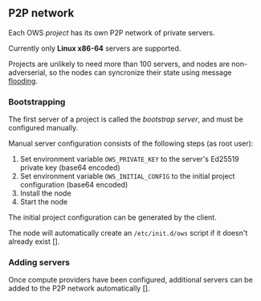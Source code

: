 ## P2P network

Each OWS *project* has its own P2P network of private servers.

Currently only **Linux x86-64** servers are supported.

Projects are unlikely to need more than 100 servers, and nodes are non-adverserial, so the nodes can syncronize their state using message [flooding](https://en.wikipedia.org/wiki/Flooding_algorithm).

### Bootstrapping

The first server of a project is called the *bootstrap server*, and must be configured manually.

Manual server configuration consists of the following steps (as root user):
   1. Set environment variable `OWS_PRIVATE_KEY` to the server's Ed25519 private key (base64 encoded)
   2. Set environment variable `OWS_INITIAL_CONFIG` to the initial project configuration (base64 encoded)
   3. Install the node
   4. Start the node

The initial project configuration can be generated by the client.

The node will automatically create an `/etc/init.d/ows` script if it doesn't already exist [].

### Adding servers

Once compute providers have been configured, additional servers can be added to the P2P network automatically [].